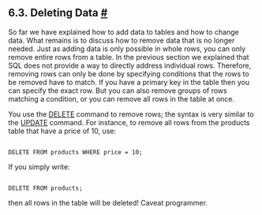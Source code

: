 ## 6.3. Deleting Data [#](#DML-DELETE)

So far we have explained how to add data to tables and how to change data. What remains is to discuss how to remove data that is no longer needed. Just as adding data is only possible in whole rows, you can only remove entire rows from a table. In the previous section we explained that SQL does not provide a way to directly address individual rows. Therefore, removing rows can only be done by specifying conditions that the rows to be removed have to match. If you have a primary key in the table then you can specify the exact row. But you can also remove groups of rows matching a condition, or you can remove all rows in the table at once.

You use the [DELETE](sql-delete.html "DELETE") command to remove rows; the syntax is very similar to the [UPDATE](sql-update.html "UPDATE") command. For instance, to remove all rows from the products table that have a price of 10, use:

```

DELETE FROM products WHERE price = 10;
```

If you simply write:

```

DELETE FROM products;
```

then all rows in the table will be deleted! Caveat programmer.